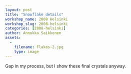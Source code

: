 ```yaml
---
layout: post
title: "Snowflake details"
workshop_name: 2008 Helsinki 
workshop_slug: 2008-helsinki
categories: [2008-helsinki]
author: Annukka Saikkonen
assets:
  -
    filename: Flakes-2.jpg
    type: image
---
```

Gap in my process, but I show these final crystals anyway.

